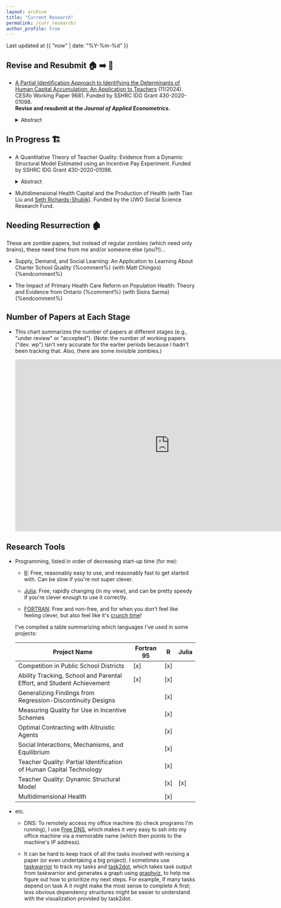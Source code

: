 ```yaml
---
layout: archive
title: "Current Research"
permalink: /curr_research/
author_profile: true
---
```


Last updated at {{ "now" | date: "%Y-%m-%d" }}

## Revise and Resubmit :house: :arrow_right: :house_with_garden:

* [A Partial Identification Approach to Identifying the Determinants of Human Capital Accumulation: An Application to Teachers](/files/research/mehta_OJT_LBD_teachers_partial_identification_working_paper.pdf) (11/2024). CESifo Working Paper 9681. Funded by SSHRC IDG Grant 430-2020-01098.  
**Revise and resubmit at the *Journal of Applied Econometrics*.**

	<details>
  	<summary>Abstract</summary>  
	<p>
	This paper views career growth in teacher quality through the lens of human capital theory to understand the roles of On-the-Job Training (OJT) and Learning-by-Doing (LBD) in human capital formation. 
	If OJT is the primary determinant of human capital, incentive pay policies could create a dynamic multitasking problem, leading teachers to reduce their human capital investments, thereby lowering future student achievement. 
	In contrast, teacher human capital and future achievement would both increase if LBD were the dominant force. 
	To explore this, I develop explicit bounds on components of a human capital production function allowing for both channels, which I estimate using experimental variation from Glewwe et al. (2010), a teacher incentive pay experiment in Kenya. 
	I find that LBD is present and also estimate an informative upper bound on the OJT component. 
	This suggests that dynamic multitasking, while theoretically relevant, may have limited practical significance, at least in this context.	
	</p>
	</details>

<!--
* [Social Interactions, Mechanisms, and Equilibrium: Evidence from a Model of Study Time and Academic Achievement](/files/research/CMSS_social_interactions_study_wp.pdf) (02/2023), 
with [Tim Conley](https://economics.uwo.ca/people/faculty/conley.html), Ralph Stinebrickner, and [Todd Stinebrickner](https://economics.uwo.ca/people/faculty/stinebrickner.html). 
CESifo Working Paper 6896; NBER Working Paper 21418.  
**Accepted at the *Journal of Political Economy*.**
	
	<details>
  	<summary>Abstract</summary>  
  	<p>
  	We develop and estimate a model of student study time on a social network. 
  	The model is designed to exploit unique data collected in the Berea Panel Study. 
  	Study time data allow us to quantify an intuitive mechanism for academic social interactions: own study time may depend on friend study time in a heterogeneous manner. 
  	Social network data allow us to embed study time and resulting academic achievement in an estimable equilibrium framework. 
  	We develop a specification test that exploits the equilibrium nature of social interactions and use it to show that novel study propensity measures mitigate econometric endogeneity concerns.	
  	</p>
	</details>


* [Optimal Contracting with Altruistic Agents: Medicare Payments for Dialysis Drugs](/files/research/medicare_screening_2022_09.pdf) (9/2022),
with [Martin Gaynor](https://www.andrew.cmu.edu/user/mgaynor/) and [Seth Richards-Shubik](http://www.lehigh.edu/~ser315/). 
NBER Working Paper 27172.  
**Accepted at the *American Economic Review*.**
		
	<details>
  	<summary>Abstract</summary>  
  	<p>
  	We study health care provider agency and optimal payment policy in the context of an expensive medication for dialysis patients. 
	Using Medicare claims data we estimate a structural model of treatment decisions, in which providers differ in their altruism and marginal costs, and this heterogeneity is unobservable to the government. 
	In a novel application of nonlinear pricing methods, we empirically characterize the optimal unrestricted contracts in this screening environment with multidimensional heterogeneity. 
	The optimal contracts initially pay similar amounts as the one used by Medicare at the time, but the marginal payment rates decline precipitously at higher dosages. 
	Adopting the optimal contracts would eliminate medically excessive dosages and substantially reduce expenditures, resulting in approximately $300 million in gains from better contracting. 
	The approach we develop could be applied to a broad class of problems in health care payment policy.

	</p>
	</details>
-->

<!--
## Working Papers :derelict_house: :arrow_right: :house:

* [A Partial Identification Approach to Identifying the Determinants of Human Capital Accumulation: An Application to Teachers](/files/research/mehta_OJT_LBD_teachers_partial_identification_working_paper.pdf) (6/2023). CESifo Working Paper 9681. Funded by SSHRC IDG Grant 430-2020-01098.  
**Revise and resubmit at the *Journal of Applied Econometrics*.**

	<details>
  	<summary>Abstract</summary>  
	<p>
	Teacher quality exhibits substantial growth over teachers’ careers, but why it improves is not well understood.
	I use a human capital production function nesting On-the-Job-Training (OJT) and Learning-by-Doing (LBD) and experimental variation from Glewwe et al. (2010), a teacher incentive pay experiment in Kenya, to discern the presence and relative importance of these forces.
	The identified set for the OJT and LBD components has a closed-form solution, which depends on experimentally estimated average treatment effects.
	I find that the LBD component is indeed present in the human capital production function, and also estimate an informative upper bound on the OJT component.
	</p>
	</details>
-->

## In Progress :building_construction:

* A Quantitative Theory of Teacher Quality: Evidence from a Dynamic Structural Model Estimated using an Incentive Pay Experiment. Funded by SSHRC IDG Grant 430-2020-01098.
	<details>
  	<summary>Abstract</summary>  
  	<p>
	Teacher quality is an important determinant of the distribution of student achievement. Researchers have documented considerable cross-sectional variation in the quality of even novice teachers, but this variation is not well-explained by teachers’ observable characteristics. Although the determinants of teacher quality are not yet well understood, researchers have documented the effects of output-based incentives on teacher quality and substantial growth in teacher quality over teachers’ careers. I combine classic human capital and asymmetric information frameworks to develop an estimable dynamic model of teacher quality. Teacher human capital may be generated by on-the-job investments and/or by learning-by-doing. The model allows for variation in teachers’ initial human capital (hidden types) as well as for teachers to make unobserved effort inputs (hidden actions). I then estimate the model using experimental variation from Muralidharan and Sundararaman (2011), a teacher incentive pay experiment in Andhra Pradesh. Preliminary results indicate that hidden human capital types explain the lion’s share of quality variation, and that on-the-job investments are responsible for the majority of teacher quality growth. Under the incentive scheme in Muralidharan and Sundararaman (2011), the increase in teacher quality that took place during the intervention is attenuated by the reduction in future quality.
  	</p>
	</details>

* Multidimensional Health Capital and the Production of Health (with Tian Liu and [Seth Richards-Shubik](https://econ.jhu.edu/directory/seth-richards-shubik/)).
Funded by the UWO Social Science Research Fund.

## Needing Resurrection :derelict_house:

These are zombie papers, but instead of regular zombies (which need only brains), these need time from me and/or someone else (you?!)...

* Supply, Demand, and Social Learning: An Application to Learning About Charter School Quality 
{%comment%} (with Matt Chingos) {%endcomment%}

* The Impact of Primary Health Care Reform on Population Health: Theory and Evidence from Ontario 
{%comment%} (with Sisira Sarma) {%endcomment%}

## Number of Papers at Each Stage

* This chart summarizes the number of papers at different stages (e.g., "under review" or "accepted"). 
(Note: the number of working papers ("dev. wp") isn't very accurate for the earlier periods because I hadn't been tracking that. 
Also, there are some invisible zombies.)

	<iframe width="822" height="458" seamless frameborder="0" scrolling="no" src="https://docs.google.com/spreadsheets/d/e/2PACX-1vRySZ0mOR_bFdP0hcXbWsZw3G27WY0ekWe2Y52MtbLfeoFwUMkpRSguCCnGHZeF-vZoz6YeFOXhyQlX/pubchart?oid=1476996675&amp;format=interactive"></iframe>

## Research Tools

* Programming, listed in order of decreasing start-up time (for me):

	* [R](https://www.r-project.org/): Free, reasonably easy to use, and reasonably fast to get started with. Can be slow if you're not super clever. 
	
	* [Julia](): Free, rapidly changing (in my view), and can be pretty speedy if you're clever enough to use it correctly.
	
	* [FORTRAN](https://fortran-lang.org/en/): Free and non-free, and for when you don't feel like feeling clever, but also feel like it's [crunch time](https://stuff.mit.edu/afs/athena/software/g95_v0.94/G95Manual.pdf)! 
	
	I've compiled a table summarizing which languages I've used in some projects:
		
	| Project Name                    																		    | Fortran 95 | R    | Julia |
	|-------------------------------------|------------|------|-------|
	| Competition in Public School Districts 														| [x]        | [x]  |       |
	| Ability Tracking, School and Parental Effort, and Student Achievement   | [x]        | [x]  |       |
	| Generalizing Findings from Regression-Discontinuity Designs 				| | [x] | |
	| Measuring Quality for Use in Incentive Schemes 										| | [x] | |
	| Optimal Contracting with Altruistic Agents                 								|            | [x]  |       |
	| Social Interactions, Mechanisms, and Equilibrium                  					|            | [x]  |       |
	| Teacher Quality: Partial Identification of Human Capital Technology        |            | [x]  |       |
	| Teacher Quality: Dynamic Structural Model           									|            | [x]  | [x]   |
	| Multidimensional Health              																|            | [x]  |       |

	
* etc.

	* DNS: To remotely access my office machine (to check programs I'm running), I use [Free DNS](https://freedns.afraid.org/), which makes it very easy to ssh into my office machine via a memorable name (which then points to the machine's IP address). 

	* It can be hard to keep track of all the tasks involved with revising a paper (or even undertaking a big project). I sometimes use [taskwarrior](https://taskwarrior.org/) to track my tasks and [task2dot](https://pypi.org/project/task2dot/), which takes task output from taskwarrior and generates a graph using [graphviz](https://www.graphviz.org/), to help me figure out how to prioritize my next steps. For example, if many tasks depend on task A it might make the most sense to complete A first; less obvious dependency structures might be easier to understand with the visualization provided by task2dot.